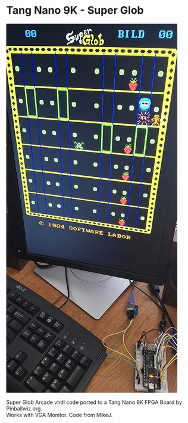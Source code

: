 # Tang Nano 9K - Super Glob
![Model](TN9K-SuperGlob.jpg)

Super Glob Arcade vhdl code ported to a Tang Nano 9K FPGA Board by Pinballwiz.org.  
Works with VGA Monitor. Code from MikeJ.
